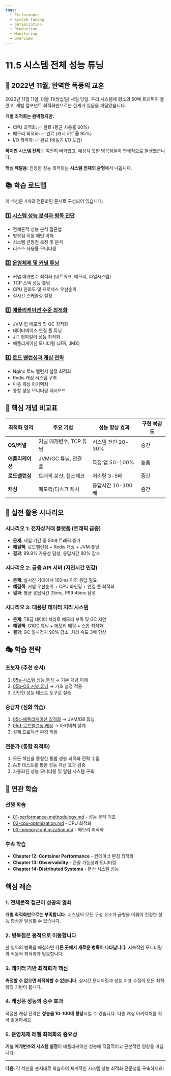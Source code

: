 ```yaml
---
tags:
  - Performance
  - System Tuning
  - Optimization
  - Production
  - Monitoring
  - Overview
---
```


# 11.5 시스템 전체 성능 튜닝

## 🎯 2022년 11월, 완벽한 폭풍의 교훈

2022년 11월 11일, 더블 11(쌍십일) 세일 당일. 우리 시스템에 평소의 50배 트래픽이 몰렸고, 개별 컴포넌트 최적화만으로는 한계가 있음을 깨달았습니다.

**개별 최적화는 완벽했지만:**

- CPU 최적화: ✅ 완료 (평균 사용률 60%)
- 메모리 최적화: ✅ 완료 (캐시 히트율 95%)
- I/O 최적화: ✅ 완료 (비동기 I/O 도입)

**하지만 시스템 전체**는 여전히 버거웠고, 예상치 못한 병목점들이 연쇄적으로 발생했습니다.

**핵심 깨달음**: 진정한 성능 최적화는 **시스템 전체의 균형**에서 나옵니다.

## 📚 학습 로드맵

이 섹션은 4개의 전문화된 문서로 구성되어 있습니다:

### 1️⃣ [시스템 성능 분석과 병목 진단](05a-system-performance-analysis.md)

- 전체론적 성능 분석 접근법
- 병목점 이동 패턴 이해
- 시스템 균형점 측정 및 분석
- 리소스 사용률 모니터링

### 2️⃣ [운영체제 및 커널 튜닝](05b-os-kernel-tuning.md)

- 커널 매개변수 최적화 (네트워크, 메모리, 파일시스템)
- TCP 스택 성능 튜닝
- CPU 친화도 및 프로세스 우선순위
- 실시간 스케줄링 설정

### 3️⃣ [애플리케이션 수준 최적화](05c-application-optimization.md)

- JVM 힙 메모리 및 GC 최적화
- 데이터베이스 연결 풀 튜닝
- JIT 컴파일러 성능 최적화
- 애플리케이션 모니터링 (JFR, JMX)

### 4️⃣ [로드 밸런싱과 캐싱 전략](05d-load-balancing-caching.md)

- Nginx 로드 밸런서 설정 최적화
- Redis 캐싱 시스템 구축
- 다층 캐싱 아키텍처
- 통합 성능 모니터링 대시보드

## 🎯 핵심 개념 비교표

| 최적화 영역 | 주요 기법 | 성능 향상 효과 | 구현 복잡도 |
|------------|----------|--------------|-------------|
| **OS/커널** | 커널 매개변수, TCP 튜닝 | 시스템 전반 20-30% | 중간 |
| **애플리케이션** | JVM/GC 튜닝, 연결 풀 | 특정 앱 50-100% | 높음 |
| **로드밸런싱** | 트래픽 분산, 헬스체크 | 처리량 3-5배 | 중간 |
| **캐싱** | 메모리/디스크 캐시 | 응답시간 10-100배 | 중간 |

## 🚀 실전 활용 시나리오

### 시나리오 1: 전자상거래 플랫폼 (트래픽 급증)

- **문제**: 세일 기간 중 50배 트래픽 증가
- **해결책**: 로드밸런싱 + Redis 캐싱 + JVM 튜닝
- **결과**: 99.9% 가용성 달성, 응답시간 80% 감소

### 시나리오 2: 금융 API 서버 (지연시간 민감)

- **문제**: 실시간 거래에서 100ms 이하 응답 필요
- **해결책**: 커널 우선순위 + CPU 바인딩 + 연결 풀 최적화
- **결과**: 평균 응답시간 25ms, P99 45ms 달성

### 시나리오 3: 대용량 데이터 처리 시스템

- **문제**: TB급 데이터 처리로 메모리 부족 및 GC 지연
- **해결책**: G1GC 튜닝 + 메모리 매핑 + 스왑 최적화
- **결과**: GC 일시정지 90% 감소, 처리 속도 3배 향상

## 🎭 학습 전략

### 초보자 (추천 순서)

1. [05a-시스템 성능 분석](05a-system-performance-analysis.md) → 기본 개념 이해
2. [05b-OS 커널 튜닝](05b-os-kernel-tuning.md) → 기초 설정 적용
3. 간단한 성능 테스트 도구로 실습

### 중급자 (심화 학습)

1. [05c-애플리케이션 최적화](05c-application-optimization.md) → JVM/DB 튜닝
2. [05d-로드밸런싱 캐싱](05d-load-balancing-caching.md) → 아키텍처 설계
3. 실제 프로덕션 환경 적용

### 전문가 (통합 최적화)

1. 모든 섹션을 종합한 통합 성능 최적화 전략 수립
2. A/B 테스트를 통한 성능 개선 효과 검증
3. 자동화된 성능 모니터링 및 알림 시스템 구축

## 🔗 연관 학습

### 선행 학습

- [01-performance-methodology.md](01-performance-methodology.md) - 성능 분석 기초
- [02-cpu-optimization.md](02-cpu-optimization.md) - CPU 최적화
- [03-memory-optimization.md](03-memory-optimization.md) - 메모리 최적화

### 후속 학습  

- **Chapter 12: Container Performance** - 컨테이너 환경 최적화
- **Chapter 13: Observability** - 관찰 가능성과 모니터링
- **Chapter 14: Distributed Systems** - 분산 시스템 성능

## 핵심 레슨

### 1. 전체론적 접근이 성공의 열쇠

**개별 최적화만으로는 부족합니다.** 시스템의 모든 구성 요소가 균형을 이뤄야 진정한 성능 향상을 달성할 수 있습니다.

### 2. 병목점은 동적으로 이동합니다

한 영역의 병목을 해결하면 **다른 곳에서 새로운 병목이 나타납니다.** 지속적인 모니터링과 적응적 최적화가 필요합니다.

### 3. 데이터 기반 최적화가 핵심

**측정할 수 없으면 최적화할 수 없습니다.** 실시간 모니터링과 성능 지표 수집이 모든 최적화의 기반이 됩니다.

### 4. 캐싱은 성능의 승수 효과

적절한 캐싱 전략은 **성능을 10-100배 향상**시킬 수 있습니다. 다층 캐싱 아키텍처를 적극 활용하세요.

### 5. 운영체제 레벨 최적화의 중요성

**커널 매개변수와 시스템 설정**이 애플리케이션 성능에 직접적이고 근본적인 영향을 미칩니다.

---

**다음**: 각 섹션을 순서대로 학습하여 체계적인 시스템 성능 최적화 전문성을 구축하세요!
